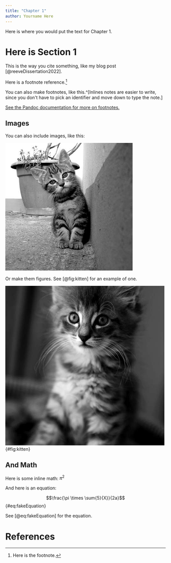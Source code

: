 ```yaml
---
title: "Chapter 1"
author: Yourname Here
---
```


Here is where you would put the text for Chapter 1. 

# Here is Section 1

This is the way you cite something, like my blog post [@reeveDissertation2022]. 

Here is a footnote reference.[^1] 

[^1]: Here is the footnote.

You can also make footnotes, like this.^[Inlines notes are easier to write, since
you don't have to pick an identifier and move down to type the
note.]

[See the Pandoc documentation for more on footnotes.](https://pandoc.org/MANUAL.html#footnotes)

## Images 

You can also include images, like this: 

![A picture of a kitten](/images/kitten.jpg)

Or make them figures. See [@fig:kitten] for an example of one. 

![A picture of a kitten](/images/kitten2.jpg){#fig:kitten}

## And Math

Here is some inline math: $\pi^2$ 

And here is an equation: 

$$\frac{\pi \times \sum{5}{X}}{2a}$${#eq:fakeEquation}

See [@eq:fakeEquation] for the equation. 

# References


